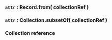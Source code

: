 ### `attr` : Record.from( collectionRef )

### `attr` : Collection.subsetOf( collectionRef )

### Collection reference